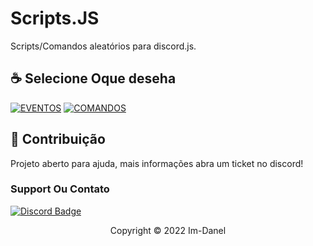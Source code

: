 # Scripts.JS

Scripts/Comandos aleatórios para discord.js.

## ☕ Selecione Oque deseha

[![EVENTOS](https://img.shields.io/badge/perfil%20-%23323330.svg?&style=for-the-badge&logo=perfil&logoColor=black&color=FF0080)](https://github.com/Im-Danel/Scripts.JS-V13/tree/Eventos)
[![COMANDOS](https://img.shields.io/badge/repositório%20-%23323330.svg?&style=for-the-badge&logo=repositório&logoColor=black&color=8000FF)](https://github.com/Im-Danel/Scripts.JS-V13/tree/Comandos)

## 🤝 Contribuição

Projeto aberto para ajuda, mais informações abra um ticket no discord!

### Support Ou Contato

[![Discord Badge](https://img.shields.io/badge/Discord-7289DA?style=for-the-badge&logo=discord&logoColor=white)](https://discord.gg/seu-server)

<p align="center">Copyright © 2022 Im-Danel</p>
